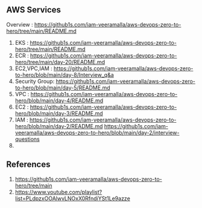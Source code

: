 ## AWS Services 
Overview : https://github1s.com/iam-veeramalla/aws-devops-zero-to-hero/tree/main/README.md

1. EKS : https://github1s.com/iam-veeramalla/aws-devops-zero-to-hero/tree/main/README.md
2. ECR : https://github1s.com/iam-veeramalla/aws-devops-zero-to-hero/tree/main/day-20/README.md
3. EC2,VPC,IAM : https://github1s.com/iam-veeramalla/aws-devops-zero-to-hero/blob/main/day-8/Interview_q&a
4. Security Group: https://github1s.com/iam-veeramalla/aws-devops-zero-to-hero/blob/main/day-5/README.md
5. VPC : https://github1s.com/iam-veeramalla/aws-devops-zero-to-hero/blob/main/day-4/README.md
6. EC2 : https://github1s.com/iam-veeramalla/aws-devops-zero-to-hero/blob/main/day-3/README.md
7. IAM : https://github1s.com/iam-veeramalla/aws-devops-zero-to-hero/blob/main/day-2/README.md
https://github1s.com/iam-veeramalla/aws-devops-zero-to-hero/blob/main/day-2/interview-questions
8. 
## References 

1. https://github1s.com/iam-veeramalla/aws-devops-zero-to-hero/tree/main
2. https://www.youtube.com/playlist?list=PLdpzxOOAlwvLNOxX0RfndiYSt1Le9azze

